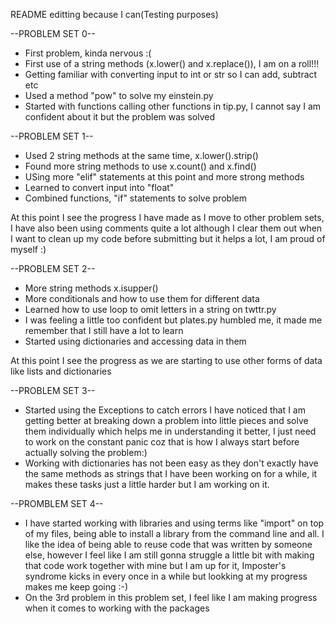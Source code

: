 README editting because I can(Testing purposes)



--PROBLEM SET 0--

- First problem, kinda nervous :(
- First use of a string methods (x.lower() and x.replace()), I am on a roll!!!
- Getting familiar with converting input to int or str so I can add, subtract etc
- Used a method "pow" to solve my einstein.py
- Started with functions calling other functions in tip.py, I cannot say I am confident about it but the problem was solved
  
--PROBLEM SET 1--

- Used 2 string methods at the same time, x.lower().strip()
- Found more string methods to use x.count() and x.find()
- USing more "elif" statements at this point and more strong methods
- Learned to convert input into "float"
- Combined functions, "if" statements to solve problem

At this point I see the progress I have made as I move to other problem sets, I have also been using comments quite a lot although I clear them out when I want to clean up my code before submitting but it helps a lot, I am proud of myself :)

--PROBLEM SET 2--

- More string methods x.isupper()
- More conditionals and how to use them for different data
- Learned how to use loop to omit letters in a string on twttr.py
- I was feeling a little too confident but plates.py humbled me, it made me remember that I still have a lot to learn
- Started using dictionaries and accessing data in them

At this point I see the progress as we are starting to use other forms of data like lists and dictionaries

--PROBLEM SET 3--

- Started using the Exceptions to catch errors
I have noticed that I am getting better at breaking down a problem into little pieces and solve them individually which helps me in understanding it better, I just need to work on the constant panic coz that is how I always start before actually solving the problem:)
- Working with dictionaries has not been easy as they don't exactly have the same methods as strings that I have been working on for a while, it makes these tasks just a little harder but I am working on it. 

--PROMBLEM SET 4--

- I have started working with libraries and using terms like "import" on top of my files, being able to install a library from the command line and all. I like the idea of being able to reuse code that was written by someone else, however I feel like I am still gonna struggle a little bit with making that code work together with mine but I am up for it, Imposter's syndrome kicks in every once in a while but lookking at my progress makes me keep going :-)
- On the 3rd problem in this problem set, I feel like I am making progress when it comes to working with the packages

